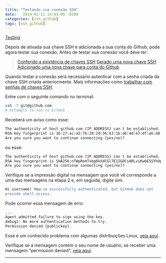 ```yaml
---
title: "Testando sua conexão SSH"
date:   2019-02-11 14:01:00 -0200
categories: [ssh_github]
tags: [ssh_github]
---
```


[Testing](https://help.github.com/articles/testing-your-ssh-connection)

Depois de ativada sua chave SSH e adicionada a sua conta do Github, pode agora testar sua conexão.
Antes de testar sua conexão você deve ter:

> [Conferido a exixtência de chaves SSH](https://help.github.com/articles/checking-for-existing-ssh-keys)
> [Gerado uma nova chave SSH](https://help.github.com/articles/generating-a-new-ssh-key-and-adding-it-to-the-ssh-agent)
> [Adicionado uma nova chave para conta do Github](https://help.github.com/articles/adding-a-new-ssh-key-to-your-github-account)

Quando testar a conexão será necessário autenticar com a senha criada da chave SSH criada anteriormente. Mais informações como [trabalhar com senhas de chaves SSH](https://help.github.com/articles/working-with-ssh-key-passphrases).

Entre com o seguinte comando no terminal:

```sh
ssh -T git@github.com
# Attempts to ssh to GitHub
```

Receberá um aviso como esse:

```sh
The authenticity of host github.com (IP ADDRESS) can t be established.
RSA key fingerprint is 16:27:ac:a5:76:28:2d:36:63:1b:a6:4d:e7:df:a6:48.
Are you sure you want to continue connecting (yes/no)?
```
ou esse:
```sh
The authenticity of host github.com (IP ADDRESS) can t be established.
RSA key fingerprint is SHA256:nTWpRomTxbg6kXdCGl7E1IGOCsARLviKw6E5SYhUpJ8.
Are you sure you want to continue connecting (yes/no)?
```

Verifique se a impressão digital na mensagem que você vê corresponde a uma das mensagens na etapa 2 e, em seguida, digite sim:
```sh
Hi username! You've successfully authenticated, but GitHub does not
provide shell access.
```
Pode ocorrer essa mensagem de erro:
```sh
...
Agent admitted failure to sign using the key.
debug1: No more authentication methods to try.
Permission denied (publickey).
```
Esse é um conhecido problema com algumas distribuições Linux, [veja aqui](https://help.github.com/articles/error-agent-admitted-failure-to-sign).

Verifique se a mensagem contém o seu nome de usuário, se receber uma mensagem "permission denied", [veja aqui](https://help.github.com/articles/error-permission-denied-publickey).

***

